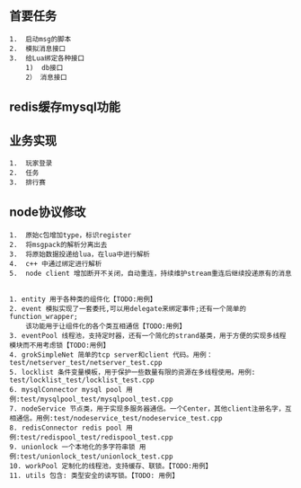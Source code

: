 ## 首要任务
    1.  启动msg的脚本
    2.  模拟消息接口
    3.  给Lua绑定各种接口
        1)  db接口
        2） 消息接口
## redis缓存mysql功能


## 业务实现
    1.  玩家登录
    2.  任务
    3.  排行赛

## node协议修改
    1.  原始c包增加type，标识register
    2.  将msgpack的解析分离出去
    3.  将原始数据投递给lua，在lua中进行解析
    4.  c++ 中通过绑定进行解析
    5.  node client 增加断开不关闭，自动重连，持续维护stream重连后继续投递原有的消息

##     
    1. entity 用于各种类的组件化【TODO:用例】
    2. event 模拟实现了一套委托,可以用delegate来绑定事件;还有一个简单的function_wrapper;
        该功能用于让组件化的各个类互相通信【TODO:用例】
    3. eventPool 线程池，支持定时器，还有一个简化的strand基类，用于方便的实现多线程模块而不用考虑锁【TODO:用例】
    4. grokSimpleNet 简单的tcp server和client 代码。用例：test/netserver_test/netserver_test.cpp
    5. locklist 条件变量模板，用于保护一些数量有限的资源在多线程使用。用例: test/locklist_test/locklist_test.cpp
    6. mysqlConnector mysql pool 用例:test/mysqlpool_test/mysqlpool_test.cpp
    7. nodeService 节点类，用于实现多服务器通信。一个Center，其他client注册名字，互相通信。用例:test/nodeservice_test/nodeservice_test.cpp
    8. redisConnector redis pool 用例:test/redispool_test/redispool_test.cpp
    9. unionlock 一个本地化的多字符串锁 用例:test/unionlock_test/unionlock_test.cpp
    10. workPool 定制化的线程池，支持缓存、联锁。【TODO:用例】
    11. utils 包含: 类型安全的读写锁。【TODO: 用例】